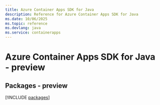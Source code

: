 ```yaml
---
title: Azure Container Apps SDK for Java
description: Reference for Azure Container Apps SDK for Java
ms.date: 10/06/2025
ms.topic: reference
ms.devlang: java
ms.service: containerapps
---
```

# Azure Container Apps SDK for Java - preview
## Packages - preview
[!INCLUDE [packages](container-apps-index.md)]